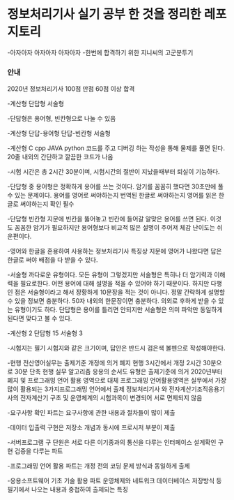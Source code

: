 # 정보처리기사 실기 공부 한 것을 정리한 레포지토리 
-아자아자 아자아자 아자아자 
-한번에 합격하기 위한 지니씨의 고군분투기 
### 안내 
2020년 정보처리기사  100점 만점 60점 이상 합격

-계산형
단답형
서술형

-단답형은 용어형, 빈칸형으로 나눌 수 있음

-계산형
단답-용어형
단답-빈칸형 
서술형

-계산형
 C cpp JAVA python 코드를 주고 디버깅 하는 작성을 통해 물제를 풀면 된다.
20줄 내외의 간단하고 깔끔한 코드가 나옴

-시험 시간은 총 2시간 30분이며, 시험시간의 절반이 지났을때부터 퇴실이 기능하다. 

-단답형 중 용어형은 정확하게 용어를 쓰는 것이다.
암기를 꼼꼼히 했다면 30초만에 풀수 있는 문제이다.
용어를 영어로 써야하는지 번역된 한글로 써야하는지 영어를 읽은 한글로 써야하는지 확인 필수

-단답형 빈칸형
지문에 빈칸을 뚫어놓고 빈칸에 들어갈 알맞은 용어를 쓰면 된다.
이것도 꼼꼼한 암기가 필요하지만 용어형보다 비교적 많은 설명이 주어져 체감 난이도는 쉬운편이다.

-영어와 한글을 혼용하여 사용하는 정보처리기사 특징상 지문에 영어가 나왔다면 답은 한글로 써야 배점을 다 받을 수 있다.

-서술형
까다로운 유형이다.
모든 유형이 그렇겠지만 서술형은 특히나 더 암기력과 이해력을 필요로한다.
어떤 용어에 대해 설명을 적을 수 있어야 하기 때문이다.
하지만 다행인 점은 서술형이라고 해서 장황하게 10문장을 적는 것이 아니다.
정말 간략하게 설명할 수 있을 정보면 충분하다.
50자 내외의 한문장이면 충분하다.
의외로 후하게 받을 수 있는 유형이기도 하다.
단답형은 용어를 틀리면 안되지만 서술형은 의미 파악만 동일하게 된다면 맞다고 볼 수 있다.

-계산형 2
단답형 15
서술형 3


-시험지는 필기 시험지와 같은 크기이며, 답안은 반드시 검은색 볼펜으로 작성해야한다.

-현행 전산영어실무는 출제기준 개정에 의거 폐지 
현행 3시간에서 개정 2시간 30분으로 30분 단축
현행 실무 알고리즘 응용의 순서도 유형은 출제기준에 의거 2020년부터 폐지
및 프로그래밍 언어 활용 영역으로 대체 
프로그래밍 언어활용영역은 실무에서 가장 많이 활용되는 3가지프로그래밍 언어에서 출제 
정보처리기사 와 전자계산기조직응용기사의 전자계산기 구초 및 운영체계의 시험과목이 변경되어 서로 면제되지 않음


-요구사항 확인 파트는
요구사항에 관한 내용과 절차들이 많이 제출

-데이터 입출력 구현은
저장소 개념과 동시에 프로시저 부분이 제출

-서버프로그램 구 단원은
서로 다른 이기종과의 통신을 다루는
인터페이스 설계확인 구현 검증을 다루는 파트 

-프로그래밍 언어 활용 파트는
개정 전의 코딩 문제 방식과 동일하게 출제

-응용소프트웨어 기초 기술 활용 파트
운영체제와 네트워크 데이터베이스 저장방식 등
필기에서 나오는 내용과 중첩하여 출제되는 특징
